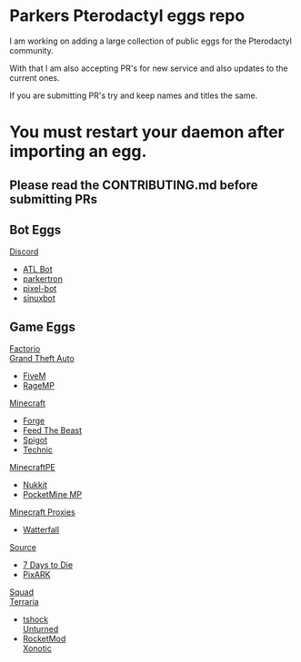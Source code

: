 # Parkers Pterodactyl eggs repo

I am working on adding a large collection of public eggs for the Pterodactyl community.

With that I am also accepting PR's for new service and also updates to the current ones.

If you are submitting PR's try and keep names and titles the same.


# You must restart your daemon after importing an egg.


## Please read the CONTRIBUTING.md before submitting PRs

## Bot Eggs

[Discord](/bots/discord/)  
* [ATL Bot](/bots/discord/atlbot)  
* [parkertron](/bots/discord/parkertron/)  
* [pixel-bot](/bots/discord/pixelbot/)  
* [sinuxbot](/bots/discord/)  

## Game Eggs

[Factorio](/factorio/factorio/)  
[Grand Theft Auto](/gta/)  
* [FiveM](/gta/fivem/)  
* [RageMP](/gta/ragemp/)  

[Minecraft](/minecraft/)
* [Forge](/minecraft/forge/)  
* [Feed The Beast](/minecraft/ftb/)  
* [Spigot](/minecraft/pigot/)  
* [Technic](/minecraft/technic/)  

[MinecraftPE](/minecraft_pe/)  
* [Nukkit](/minecraft_pe/nukkit/)  
* [PocketMine MP](/minecraft_pe/pocketmine_mp/)  

[Minecraft Proxies](/minecraft_proxy/)  
* [Watterfall](/minecraft_proxy/waterfall/)  

[Source](/source_servers/)  
* [7 Days to Die](/source_servers/7dtd/)  
* [PixARK](/source_servers/pixark/)  

[Squad](/squad/)  
[Terraria](/terraria/)  
* [tshock](/terraria/tshock/)  
[Unturned](/unturned/)  
* [RocketMod](/unturned/rockermod/)  
[Xonotic](/xonotic/)  
